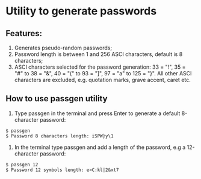 # Utility to generate passwords
## Features: 
1. Generates pseudo-random passwords; 
1. Password length is between 1 and 256 ASCI characters, default is 8 characters; 
1. ASCI characters selected for the password generation: 33 = "!", 35 = "#" to 38 = "&", 40 = "(" to 93 = "]", 97 = "a" to 125 = "}". All other ASCI characters are excluded, e.g. quotation marks, grave accent, caret etc. 

## How to use passgen utility
1. Type passgen in the terminal and press Enter to generate a default 8-character password: 
```
$ passgen
$ Password 8 characters length: iSPW}y\1
```
1. In the terminal type passgen and add a length of the password, e.g a 12-character password: 
```
$ passgen 12
$ Password 12 symbols length: e>C:kl|2&xt7
```